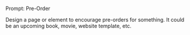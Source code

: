Prompt: Pre-Order

Design a page or element to encourage pre-orders for something. It could be an upcoming book, movie, website template, etc.
